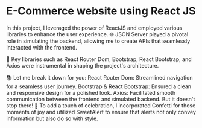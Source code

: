 # E-Commerce website using React JS 

In this project, I leveraged the power of ReactJS and employed various libraries to enhance the user experience. 🌐 JSON Server played a pivotal role in simulating the backend, allowing me to create APIs that seamlessly interacted with the frontend. 

🔄 Key libraries such as React Router Dom, Bootstrap, React Bootstrap, and Axios were instrumental in shaping the project's architecture. 

📚 Let me break it down for you:
React Router Dom: Streamlined navigation for a seamless user journey.
Bootstrap & React Bootstrap: Ensured a clean and responsive design for a polished look.
Axios: Facilitated smooth communication between the frontend and simulated backend.
But it doesn't stop there! 🎉 To add a touch of celebration, I incorporated Confetti for those moments of joy and utilized SweetAlert to ensure that alerts not only convey information but also do so with style.
